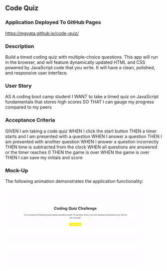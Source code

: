 ## Code Quiz

### Application Deployed To GitHub Pages 

https://mgyata.github.io/code-quiz/


### Description 

Build a timed coding quiz with multiple-choice questions. This app will run in the browser, and will feature dynamically updated HTML and CSS powered by JavaScript code that you write. It will have a clean, polished, and responsive user interface.

### User Story 

AS A coding boot camp student
I WANT to take a timed quiz on JavaScript fundamentals that stores high scores
SO THAT I can gauge my progress compared to my peers


### Acceptance Criteria

GIVEN I am taking a code quiz
WHEN I click the start button
THEN a timer starts and I am presented with a question
WHEN I answer a question
THEN I am presented with another question
WHEN I answer a question incorrectly
THEN time is subtracted from the clock
WHEN all questions are answered or the timer reaches 0
THEN the game is over
WHEN the game is over
THEN I can save my initials and score


### Mock-Up

The following animation demonstrates the application functionality:

![](assets/images/web-apis-demo.gif)